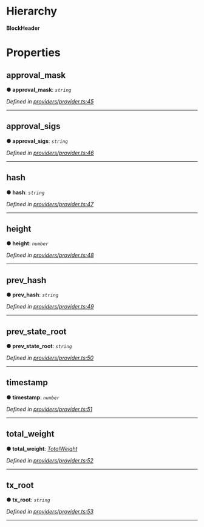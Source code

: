 

# Hierarchy

**BlockHeader**

# Properties

<a id="approval_mask"></a>

##  approval_mask

**● approval_mask**: *`string`*

*Defined in [providers/provider.ts:45](https://github.com/nearprotocol/nearlib/blob/7e040fa/src.ts/providers/provider.ts#L45)*

___
<a id="approval_sigs"></a>

##  approval_sigs

**● approval_sigs**: *`string`*

*Defined in [providers/provider.ts:46](https://github.com/nearprotocol/nearlib/blob/7e040fa/src.ts/providers/provider.ts#L46)*

___
<a id="hash"></a>

##  hash

**● hash**: *`string`*

*Defined in [providers/provider.ts:47](https://github.com/nearprotocol/nearlib/blob/7e040fa/src.ts/providers/provider.ts#L47)*

___
<a id="height"></a>

##  height

**● height**: *`number`*

*Defined in [providers/provider.ts:48](https://github.com/nearprotocol/nearlib/blob/7e040fa/src.ts/providers/provider.ts#L48)*

___
<a id="prev_hash"></a>

##  prev_hash

**● prev_hash**: *`string`*

*Defined in [providers/provider.ts:49](https://github.com/nearprotocol/nearlib/blob/7e040fa/src.ts/providers/provider.ts#L49)*

___
<a id="prev_state_root"></a>

##  prev_state_root

**● prev_state_root**: *`string`*

*Defined in [providers/provider.ts:50](https://github.com/nearprotocol/nearlib/blob/7e040fa/src.ts/providers/provider.ts#L50)*

___
<a id="timestamp"></a>

##  timestamp

**● timestamp**: *`number`*

*Defined in [providers/provider.ts:51](https://github.com/nearprotocol/nearlib/blob/7e040fa/src.ts/providers/provider.ts#L51)*

___
<a id="total_weight"></a>

##  total_weight

**● total_weight**: *[TotalWeight](_providers_provider_.totalweight.md)*

*Defined in [providers/provider.ts:52](https://github.com/nearprotocol/nearlib/blob/7e040fa/src.ts/providers/provider.ts#L52)*

___
<a id="tx_root"></a>

##  tx_root

**● tx_root**: *`string`*

*Defined in [providers/provider.ts:53](https://github.com/nearprotocol/nearlib/blob/7e040fa/src.ts/providers/provider.ts#L53)*

___

